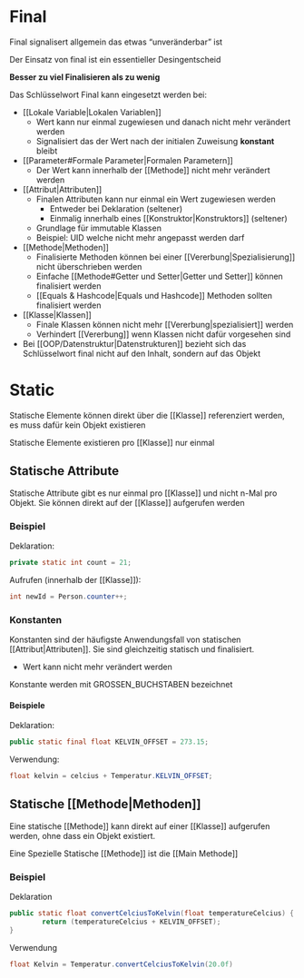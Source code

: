 # Final
Final signalisert allgemein das etwas “unveränderbar” ist

Der Einsatz von final ist ein essentieller Desingentscheid

**Besser zu viel Finalisieren als zu wenig**

Das Schlüsselwort Final kann eingesetzt werden bei:

- [[Lokale Variable|Lokalen Variablen]] 
	- Wert kann nur einmal zugewiesen und danach nicht mehr verändert werden
	- Signalisiert das der Wert nach der initialen Zuweisung **konstant** bleibt
- [[Parameter#Formale Parameter|Formalen Parametern]] 
	- Der Wert kann innerhalb der [[Methode]] nicht mehr verändert werden
- [[Attribut|Attributen]] 
	- Finalen Attributen kann nur einmal ein Wert zugewiesen werden
		- Entweder bei Deklaration (seltener)
		- Einmalig innerhalb eines [[Konstruktor|Konstruktors]] (seltener)
	- Grundlage für immutable Klassen
	- Beispiel: UID welche nicht mehr angepasst werden darf
- [[Methode|Methoden]]
	- Finalisierte Methoden können bei einer [[Vererbung|Spezialisierung]] nicht überschrieben werden
	- Einfache [[Methode#Getter und Setter|Getter und Setter]] können finalisiert werden
	- [[Equals & Hashcode|Equals und Hashcode]] Methoden sollten finalisiert werden
- [[Klasse|Klassen]]
	- Finale Klassen können nicht mehr [[Vererbung|spezialisiert]] werden
	- Verhindert [[Vererbung]] wenn Klassen nicht dafür vorgesehen sind
- Bei [[OOP/Datenstruktur|Datenstrukturen]] bezieht sich das Schlüsselwort final nicht auf den Inhalt, sondern auf das Objekt
# Static
Statische Elemente können direkt über die [[Klasse]] referenziert werden, es muss dafür kein Objekt existieren 

Statische Elemente existieren pro [[Klasse]] nur einmal

## Statische Attribute
Statische Attribute gibt es nur einmal pro [[Klasse]] und nicht n-Mal pro Objekt. Sie können direkt auf der [[Klasse]] aufgerufen werden 

### Beispiel
Deklaration:
```java
private static int count = 21;
```
Aufrufen (innerhalb der [[Klasse]]):
```java
int newId = Person.counter++;
```

### Konstanten
Konstanten sind der häufigste Anwendungsfall von statischen [[Attribut|Attributen]].
Sie sind gleichzeitig statisch und finalisiert.
- Wert kann nicht mehr verändert werden

Konstante werden mit GROSSEN_BUCHSTABEN bezeichnet

#### Beispiele
Deklaration:
```java
public static final float KELVIN_OFFSET = 273.15;
```
Verwendung:
```java
float kelvin = celcius + Temperatur.KELVIN_OFFSET; 
```

## Statische [[Methode|Methoden]]
Eine statische [[Methode]] kann direkt auf einer [[Klasse]] aufgerufen werden, ohne dass ein Objekt existiert.

Eine Spezielle Statische [[Methode]] ist die [[Main Methode]]
### Beispiel 
Deklaration
```java
public static float convertCelciusToKelvin(float temperatureCelcius) {
        return (temperatureCelcius + KELVIN_OFFSET);
}
```
Verwendung
```java
float Kelvin = Temperatur.convertCelciusToKelvin(20.0f)
```